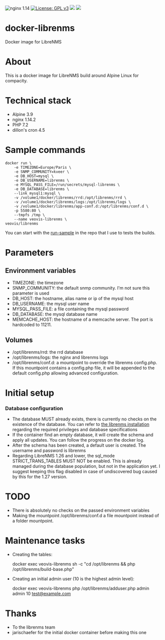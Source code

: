 ![nginx 1.14](https://img.shields.io/badge/nginx-1.14-brightgreen.svg) [![License: GPL v3](https://img.shields.io/github/license/LordVeovis/docker-librenms.svg)](https://www.gnu.org/licenses/gpl-3.0) [![](https://img.shields.io/docker/pulls/veovis/librenms.svg)](https://hub.docker.com/r/veovis/librenms/ 'Docker Hub') [![](https://img.shields.io/docker/build/veovis/librenms.svg)](https://hub.docker.com/r/veovis/librenms/builds/ 'Docker Hub')

# docker-librenms
Docker image for LibreNMS

# About
This is a docker image for LibreNMS build around Alpine Linux for compacity.

# Technical stack

* Alpine 3.9
* nginx 1.14.2
* PHP 7.2
* dillon's cron 4.5

# Sample commands
	docker run \
		-e TIMEZONE=Europe/Paris \
		-e SNMP_COMMUNITY=kveer \
		-e DB_HOST=mysql \
		-e DB_USERNAME=librenms \
		-e MYSQL_PASS_FILE=/run/secrets/mysql-librenms \
		-e DB_DATABASE=librenms \
		--link mysql1:mysql \
		-v /volume1/docker/librenms/rrd:/opt/librenms/rrd \
		-v /volume1/docker/librenms/logs:/opt/librenms/logs \
		-v /volume1/docker/librenms/app-conf.d:/opt/librenms/conf.d \
		-p 5580:80 \
		--tmpfs /tmp \
		--name veovis-librenms \
	veovis/librenms

You can start with the [run-sample](run-sample) in the repo that I use to tests the builds.

# Parameters

## Environment variables
* TIMEZONE: the timezone
* SNMP_COMMUNITY: the default snmp community. I'm not sure this parameter is used
* DB_HOST: the hostname, alias name or ip of the mysql host
* DB_USERNAME: the mysql user name
* MYSQL_PASS_FILE: a file containing the mysql password
* DB_DATABASE: the mysql database name
* MEMCACHE_HOST: the hostname of a memcache server. The port is hardcoded to 11211.

## Volumes
* /opt/librenms/rrd: the rrd database
* /opt/librenms/logs: the nginx and librenms logs
* /opt/librenms/conf.d: a mountpoint to override the librenms config.php. If this mountpoint contains a config.php file, it will be appended to the default config.php allowing advanced configuration.

# Initial setup

### Database configuration

* The database MUST already exists, there is currently no checks on the existence of the database. You can refer to [the librenms installation](http://docs.librenms.org/Installation/Installation-Ubuntu-1604-Nginx/#install-configure-mysql) regarding the required privileges and database specifications
* If the container find an empty database, it will create the schema and apply all updates. You can follow the progress on the docker log.
* After the schema has been created, a default user is created. The username and password is librenms
* Regarding LibreNMS 1.26 and lower, the sql_mode STRICT_TRANS_TABLES MUST NOT be enabled. This is already managed during the database population, but not in the application yet. I suggest keeping this flag disabled in case of undiscovered bug caused by this for the 1.27 version.

# TODO
- There is absolutely no checks on the passed environment variables
- Making the mountpoint /opt/librenms/conf.d a file mountpoint instead of a folder mountpoint.

# Maintenance tasks

* Creating the tables:

	docker exec veovis-librenms sh -c "cd /opt/librenms && php /opt/librenms/build-base.php"

* Creating an initial admin user (10 is the highest admin level):

	docker exec veovis-librenms php /opt/librenms/adduser.php admin admin 10 test@example.com

# Thanks
* To the librenms team
* jarischaefer for the initial docker container before making this one
